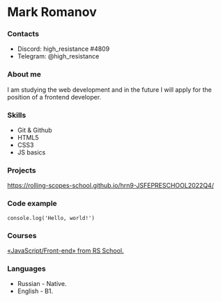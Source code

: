 # Mark Romanov

### Contacts

* Discord: high_resistance #4809
* Telegram: @high_resistance

### About me 

I am studying the web development and in the future I will apply for the position of a frontend developer.

### Skills

* Git & Github
* HTML5
* CSS3
* JS basics

### Projects

https://rolling-scopes-school.github.io/hrn9-JSFEPRESCHOOL2022Q4/

### Code example

`console.log('Hello, world!')`

### Courses

[«JavaScript/Front-end» from RS School.](https://rs.school/js-stage0/)

### Languages

* Russian - Native.
* English - B1.
